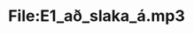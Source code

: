 ---
title: File:E1_að_slaka_á.mp3
recording of: að slaka á
reading speed: slow
speaker: E
license: CC0
---